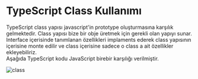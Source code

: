 <h1>TypeScript Class Kullanımı</h1>
TypeScript class yapısı javascript'in prototype oluşturmasına karşılık gelmektedir. Class yapısı bize bir obje üretmek için gerekli olan yapıyı sunar.
Interface içerisinde tanımlanan özellikleri implaments ederek class yapısının içerisine monte edilir ve class içerisine sadece o class a ait özellikler ekleyebiliriz.<br>
Aşağıda TypeScript kodu JavaScript birebir karşılığı verilmiştir.<br>

![class](https://user-images.githubusercontent.com/48285856/152303499-a472b82c-1d36-417e-a1b1-f5a133e228c5.png)

